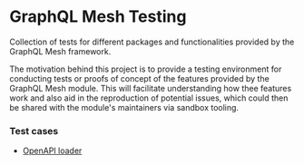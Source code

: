 # GraphQL Mesh Testing

Collection of tests for different packages and functionalities provided by the GraphQL Mesh framework.

The motivation behind this project is to provide a testing environment for conducting tests or proofs of concept of the features provided by the GraphQL Mesh module.
This will facilitate understanding how thee features work and also aid in the reproduction of potential issues, which could then be shared with the module's maintainers via sandbox tooling.

### Test cases

- [OpenAPI loader](./packages/loaders/openapi/README.md)

